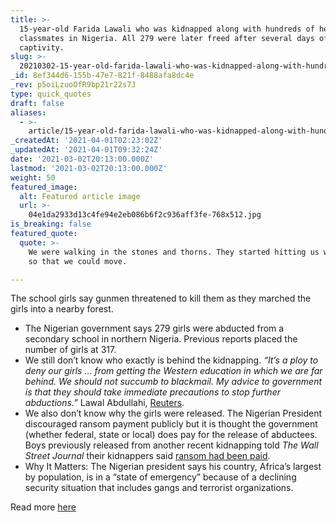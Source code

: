 ```yaml
---
title: >-
  15-year-old Farida Lawali who was kidnapped along with hundreds of her
  classmates in Nigeria. All 279 were later freed after several days of
  captivity.
slug: >-
  20210302-15-year-old-farida-lawali-who-was-kidnapped-along-with-hundreds-of-her-classmates-in
_id: 8ef344d6-155b-47e7-821f-8488afa8dc4e
_rev: p5oiLzuoOfR9bp21r22s7J
type: quick_quotes
draft: false
aliases:
  - >-
    article/15-year-old-farida-lawali-who-was-kidnapped-along-with-hundreds-of-her-classmates-in-nigeria-all-279-were-later-freed-after-several-days-of-captivity/
_createdAt: '2021-04-01T02:23:02Z'
_updatedAt: '2021-04-01T09:32:24Z'
date: '2021-03-02T20:13:00.000Z'
lastmod: '2021-03-02T20:13:00.000Z'
weight: 50
featured_image:
  alt: Featured article image
  url: >-
    04e1da2933d13c4fe94e2eb086b6f2c936aff3fe-768x512.jpg
is_breaking: false
featured_quote:
  quote: >-
    We were walking in the stones and thorns. They started hitting us with guns
    so that we could move.

---
```

The school girls say gunmen threatened to kill them as they marched the girls into a nearby forest.

* The Nigerian government says 279 girls were abducted from a secondary school in northern Nigeria. Previous reports placed the number of girls at 317.
* We still don’t know who exactly is behind the kidnapping. _“It’s a ploy to deny our girls … from getting the Western education in which we are far behind. We should not succumb to blackmail. My advice to government is that they should take immediate precautions to stop further abductions.”_ Lawal Abdullahi, [Reuters](https://www.reuters.com/article/us-nigeria-security-kidnappng-idUSKCN2AU0BY).
* We also don’t know why the girls were released. The Nigerian President discouraged ransom payment publicly but it is thought the government (whether federal, state or local) does pay for the release of abductees. Boys previously released from another recent kidnapping told _The Wall Street Journal_ their kidnappers said [ransom had been paid](https://www.wsj.com/articles/nigerian-gunmen-release-hundreds-of-kidnapped-schoolgirls-11614666984?mod=hp_lead_pos10).
* Why It Matters: The Nigerian president says his country, Africa’s largest by population, is in a “state of emergency” because of a declining security situation that includes gangs and terrorist organizations.

Read more [here](https://www.reuters.com/article/us-nigeria-security-kidnappng-idUSKCN2AU0BY)